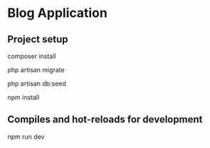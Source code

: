 <h1>Blog Application</h1>

<h2>Project setup</h2>
    <p>composer install</p>
    <p>php artisan migrate</p>
    <p>php artisan db:seed</p>
    <p>npm install</p>

<h2>Compiles and hot-reloads for development</h2>

<p>npm run dev</p>


